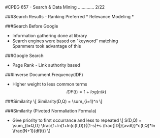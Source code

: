 #CPEG 657 - Search & Data Mining ............. 2/22

###Search Results - Ranking Preferred
	* Relevance Modeling
	* 

###Search Before Google
* Information gathering done at library
* Search engines were based on "keyword" matching<br>
  Spammers took advantage of this

###Google Search
* Page Rank - Link authority based

###Inverse Document Frequency(IDF)
* Higher weight to less common terms
  $$IDF(t) = 1 + log(n/k)$$

###Similarity
  \\[
  Similarity(D,Q) = \sum_{i=1}^n
  \\]
  
###Similarity (Pivoted Normaliation Formula)
* Give priority to first occurrance and less to repeated
  \\[
  S(D,Q) = \sum_{t=Q,D} \frac{1+ln(1+ln(c(t,D)}{(1-s)+s \frac{|D|}{avdl}}*c(t,Q)*ln \frac{N+1}{df(t)}
  \\]